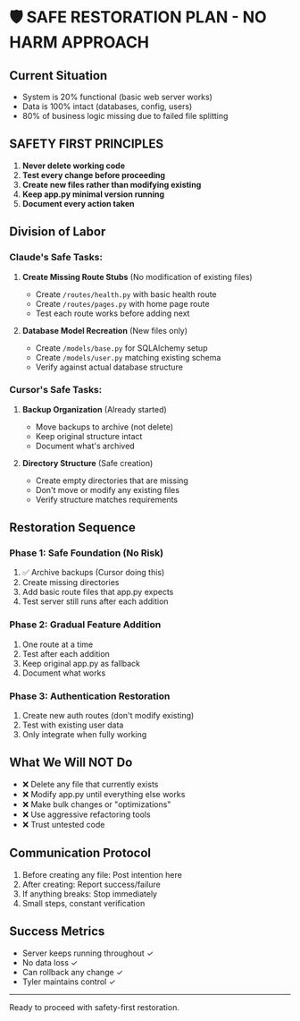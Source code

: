 # 🛡️ SAFE RESTORATION PLAN - NO HARM APPROACH

## Current Situation
- System is 20% functional (basic web server works)
- Data is 100% intact (databases, config, users)
- 80% of business logic missing due to failed file splitting

## SAFETY FIRST PRINCIPLES
1. **Never delete working code**
2. **Test every change before proceeding**
3. **Create new files rather than modifying existing**
4. **Keep app.py minimal version running**
5. **Document every action taken**

## Division of Labor

### Claude's Safe Tasks:
1. **Create Missing Route Stubs** (No modification of existing files)
   - Create `/routes/health.py` with basic health route
   - Create `/routes/pages.py` with home page route
   - Test each route works before adding next

2. **Database Model Recreation** (New files only)
   - Create `/models/base.py` for SQLAlchemy setup
   - Create `/models/user.py` matching existing schema
   - Verify against actual database structure

### Cursor's Safe Tasks:
1. **Backup Organization** (Already started)
   - Move backups to archive (not delete)
   - Keep original structure intact
   - Document what's archived

2. **Directory Structure** (Safe creation)
   - Create empty directories that are missing
   - Don't move or modify any existing files
   - Verify structure matches requirements

## Restoration Sequence

### Phase 1: Safe Foundation (No Risk)
1. ✅ Archive backups (Cursor doing this)
2. Create missing directories
3. Add basic route files that app.py expects
4. Test server still runs after each addition

### Phase 2: Gradual Feature Addition
1. One route at a time
2. Test after each addition
3. Keep original app.py as fallback
4. Document what works

### Phase 3: Authentication Restoration
1. Create new auth routes (don't modify existing)
2. Test with existing user data
3. Only integrate when fully working

## What We Will NOT Do
- ❌ Delete any file that currently exists
- ❌ Modify app.py until everything else works
- ❌ Make bulk changes or "optimizations"
- ❌ Use aggressive refactoring tools
- ❌ Trust untested code

## Communication Protocol
1. Before creating any file: Post intention here
2. After creating: Report success/failure
3. If anything breaks: Stop immediately
4. Small steps, constant verification

## Success Metrics
- Server keeps running throughout ✓
- No data loss ✓
- Can rollback any change ✓
- Tyler maintains control ✓

---
Ready to proceed with safety-first restoration.